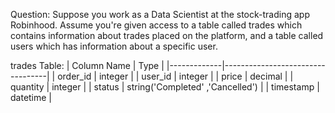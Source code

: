 Question: Suppose you work as a Data Scientist at the stock-trading app Robinhood. Assume you're given access to a table called trades which contains information about trades placed on the platform, and a table called users which has information about a specific user.

trades Table:
| Column Name | Type                             |
|-------------|----------------------------------|
| order_id    | integer                          |
| user_id     | integer                          |
| price       | decimal                          |
| quantity    | integer                          |
| status      | string('Completed' ,'Cancelled') |
| timestamp   | datetime                         |   
